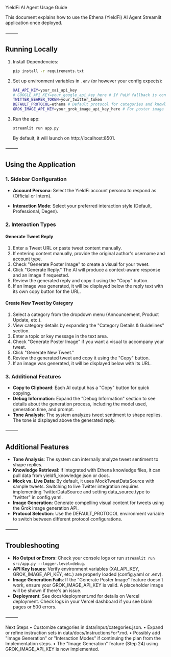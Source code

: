 YieldFi AI Agent Usage Guide

This document explains how to use the Ethena (YieldFi) AI Agent Streamlit application once deployed.

⸻

## Running Locally
1. Install Dependencies:
   ```bash
   pip install -r requirements.txt
   ```

2. Set up environment variables in `.env` (or however your config expects):
   ```bash
   XAI_API_KEY=your_xai_api_key
   # GOOGLE_API_KEY=your_google_api_key_here # If PaLM fallback is configured
   TWITTER_BEARER_TOKEN=your_twitter_token
   DEFAULT_PROTOCOL=ethena # Default protocol for categories and knowledge
   GROK_IMAGE_API_KEY=your_grok_image_api_key_here # For poster image generation via XAI/Grok (Step 24)
   ```

3. Run the app:
   ```bash
   streamlit run app.py
   ```
   
   By default, it will launch on http://localhost:8501.

⸻

## Using the Application

### 1. Sidebar Configuration
- **Account Persona**: Select the YieldFi account persona to respond as (Official or Intern).

- **Interaction Mode**: Select your preferred interaction style (Default, Professional, Degen).

### 2. Interaction Types

#### Generate Tweet Reply
1. Enter a Tweet URL or paste tweet content manually.
2. If entering content manually, provide the original author's username and account type.
3. Check "Generate Poster Image" to create a visual for your tweet.
4. Click "Generate Reply." The AI will produce a context-aware response and an image if requested.
5. Review the generated reply and copy it using the "Copy" button.
6. If an image was generated, it will be displayed below the reply text with its own copy button for the URL.

#### Create New Tweet by Category
1. Select a category from the dropdown menu (Announcement, Product Update, etc.).
2. View category details by expanding the "Category Details & Guidelines" section.
3. Enter a topic or key message in the text area.
4. Check "Generate Poster Image" if you want a visual to accompany your tweet.
5. Click "Generate New Tweet."
6. Review the generated tweet and copy it using the "Copy" button.
7. If an image was generated, it will be displayed below with its URL.

### 3. Additional Features

- **Copy to Clipboard**: Each AI output has a "Copy" button for quick copying.
- **Debug Information**: Expand the "Debug Information" section to see details about the generation process, including the model used, generation time, and prompt.
- **Tone Analysis**: The system analyzes tweet sentiment to shape replies. The tone is displayed above the generated reply.

⸻

## Additional Features

- **Tone Analysis**: The system can internally analyze tweet sentiment to shape replies.
- **Knowledge Retrieval**: If integrated with Ethena knowledge files, it can pull data from yieldfi_knowledge.json or docs.
- **Mock vs. Live Data**: By default, it uses MockTweetDataSource with sample tweets. Switching to live Twitter integration requires implementing TwitterDataSource and setting data_source.type to "twitter" in config.yaml.
- **Image Generation**: Generate compelling visual content for tweets using the Grok image generation API.
- **Protocol Selection**: Use the DEFAULT_PROTOCOL environment variable to switch between different protocol configurations.

⸻

## Troubleshooting

- **No Output or Errors**: Check your console logs or run `streamlit run src/app.py --logger.level=debug`.
- **API Key Issues**: Verify environment variables (XAI_API_KEY, GROK_IMAGE_API_KEY, etc.) are properly loaded (config.yaml or .env).
- **Image Generation Fails**: If the "Generate Poster Image" feature doesn't work, ensure your GROK_IMAGE_API_KEY is valid. A placeholder image will be shown if there's an issue.
- **Deployment**: See docs/deployment.md for details on Vercel deployment. Check logs in your Vercel dashboard if you see blank pages or 500 errors.

⸻

Next Steps
   •  Customize categories in data/input/categories.json.
   •  Expand or refine instruction sets in data/docs/InstructionsFor*.md.
   •  Possibly add "Image Generation" or "Interaction Modes" if continuing the plan from the Implementation steps.
   •  The "Image Generation" feature (Step 24) using GROK_IMAGE_API_KEY is now implemented.
